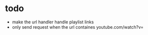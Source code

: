 # todo
- make the url handler handle playlist links
- only send request when the url containes youtube.com/watch?v=
